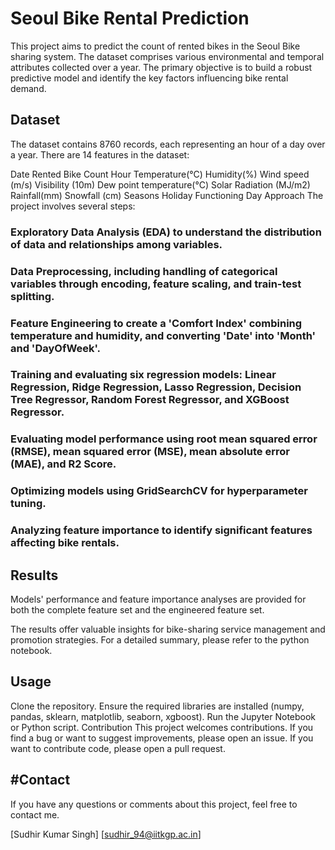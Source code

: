 # Seoul Bike Rental Prediction
This project aims to predict the count of rented bikes in the Seoul Bike sharing system. The dataset comprises various environmental and temporal attributes collected over a year. The primary objective is to build a robust predictive model and identify the key factors influencing bike rental demand.

## Dataset
The dataset contains 8760 records, each representing an hour of a day over a year. There are 14 features in the dataset:

Date
Rented Bike Count
Hour
Temperature(°C)
Humidity(%)
Wind speed (m/s)
Visibility (10m)
Dew point temperature(°C)
Solar Radiation (MJ/m2)
Rainfall(mm)
Snowfall (cm)
Seasons
Holiday
Functioning Day
Approach
The project involves several steps:

### Exploratory Data Analysis (EDA) to understand the distribution of data and relationships among variables.

### Data Preprocessing, including handling of categorical variables through encoding, feature scaling, and train-test splitting.

### Feature Engineering to create a 'Comfort Index' combining temperature and humidity, and converting 'Date' into 'Month' and 'DayOfWeek'.

### Training and evaluating six regression models: Linear Regression, Ridge Regression, Lasso Regression, Decision Tree Regressor, Random Forest Regressor, and XGBoost Regressor.

### Evaluating model performance using root mean squared error (RMSE), mean squared error (MSE), mean absolute error (MAE), and R2 Score.

### Optimizing models using GridSearchCV for hyperparameter tuning.

### Analyzing feature importance to identify significant features affecting bike rentals.

## Results
Models' performance and feature importance analyses are provided for both the complete feature set and the engineered feature set.

The results offer valuable insights for bike-sharing service management and promotion strategies. For a detailed summary, please refer to the python notebook.

## Usage
Clone the repository.
Ensure the required libraries are installed (numpy, pandas, sklearn, matplotlib, seaborn, xgboost).
Run the Jupyter Notebook or Python script.
Contribution
This project welcomes contributions. If you find a bug or want to suggest improvements, please open an issue. If you want to contribute code, please open a pull request.

## #Contact
If you have any questions or comments about this project, feel free to contact me.

[Sudhir Kumar Singh]
[sudhir_94@iitkgp.ac.in]
